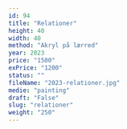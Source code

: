 ```yaml
---
id: 94
title: "Relationer"
height: 40
width: 40
method: "Akryl på lærred"
year: 2023
price: "1500"
exPrice: "1200"
status: ""
fileName: "2023-relationer.jpg"
medie: "painting"
draft: "False"
slug: "relationer"
weight: "250"
---
```

